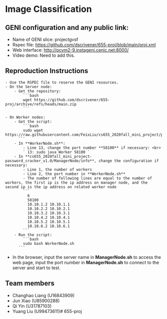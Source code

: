 # Image Classification

## GENI configuration and any public link: 
- Name of GENI slice: projectgvsf
- Rspec file: https://github.com/dscrivener/655-proj/blob/main/proj.xml
- Web interface: http://pcvm2-9.instageni.cenic.net:8000/
- Video demo: Need to add this.


## Reproduction Instructions
<!-- - If run on our GENI nodes:
    - Log into all of the nodes (1 manager node and 6 worker nodes) by ssh.
    - Get and run the script on manager node: 
        ```bash
        sudo wget https://raw.githubusercontent.com/FeixLiu/cs655_2020fall_mini_project/password_cracker_v1.0/RunningScripts/ManagerNode.sh
        sudo bash ManagerNode.sh
      ```
    - Get and run the script on worker nodes: 
        ```bash
        sudo wget https://raw.githubusercontent.com/FeixLiu/cs655_2020fall_mini_project/password_cracker_v1.0/RunningScripts/WorkerNode.sh
        sudo bash WorkerNode.sh
      ```
- If run on your own GENI nodes:
    - Reserve resources by the rspec file: https://raw.githubusercontent.com/FeixLiu/cs655_2020fall_mini_project/main/rspec.txt 
    - Log into all of the nodes (1 manager node and 6 worker nodes) by ssh.
    - On manager node:
        - Get the script: 
            ```bash
            sudo wget https://raw.githubusercontent.com/FeixLiu/cs655_2020fall_mini_project/password_cracker_v1.0/RunningScripts/ManagerNode.sh
          ```
        - In **ManagerNode.sh**:
            - Line 14, change the server name **pcvm3-8.instageni.cenic.net** : <br>
            ` 14: sudo echo '  server_name pcvm3-8.instageni.cenic.net;' >> /etc/nginx/conf.d/static-naice-me.conf `
            - Line 26, change the port number **58888** if necessary: <br>
            ` 26: sudo java Manager 58888 info `
        - Run the script:
            ```bash
            sudo bash ManagerNode.sh
          ``` -->

    - Use the RSPEC file to reserve the GENI resources. 
    - On the Server node: 
        - Get the repository: 
            ```bash
            wget https://github.com/dscrivener/655-proj/archive/refs/heads/main.zip
            ```

    - On Worker nodes:
        - Get the script: 
            ```bash
            sudo wget https://raw.githubusercontent.com/FeixLiu/cs655_2020fall_mini_project/password_cracker_v1.0/RunningScripts/WorkerNode.sh
          ```
        - In **WorkerNode.sh**:
            - Line 13, change the port number **58100** if necessary: <br>
            ` 13: sudo java Worker 58100 `
        - In **cs655_2020fall_mini_project-password_cracker_v1.0/ManagerNode/info**, change the configuration if necessary: 
            - Line 1, the number of workers
            - Line 2, the port number in **WorkerNode.sh**
            - The number of following lines are equal to the number of workers, the first ip is the ip address on manager node, and the second ip is the ip address on related worker node
            ```
              6
              58100
              10.10.1.2 10.10.1.1
              10.10.2.2 10.10.2.1
              10.10.3.2 10.10.3.1
              10.10.4.2 10.10.4.1
              10.10.5.2 10.10.5.1
              10.10.6.2 10.10.6.1
            ```
        - Run the script:
            ```bash
            sudo bash WorkerNode.sh
          ```
- In the browser, input the server name in **ManagerNode.sh** to access the web page, input the port number in **ManagerNode.sh** to connect to the server and start to test.

## Team members
- Changhao Liang (U16843909)
- Jun Xiao (U85900288)
- Qi Yin (U31787103)
- Yuang Liu (U99473611)# 655-proj